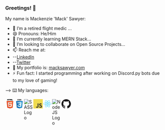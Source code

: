### Greetings! 👋

My name is Mackenzie 'Mack' Sawyer:

- 🚁 I’m a retired flight medic ...
- 😄 Pronouns: He/Him
- 📖 I’m currently learning MERN Stack...
- 👯 I’m looking to collaborate on Open Source Projects...
- 📫 Reach me at: 
- --[LinkedIn](https://www.linkedin.com/in/mack-sawyer-a1722b92/)
- --[Twitter](https://twitter.com/VulpesCodes)
- 🔗 My portfolio is: [macksawyer.com](https://macksawyer.com)
- ⚡ Fun fact: I started programming after working on Discord.py bots due to my love of gaming!

--> ⌨️ My languages: 


<img align="left" alt="HTML5 Logo" width="30px" src="https://raw.githubusercontent.com/github/explore/80688e429a7d4ef2fca1e82350fe8e3517d3494d/topics/html/html.png">
<img align="left" alt="CSS3 Logo" width="30px" src="https://raw.githubusercontent.com/github/explore/80688e429a7d4ef2fca1e82350fe8e3517d3494d/topics/css/css.png">
<img align="left" alt="SASS Logo" width="30px" src="https://raw.githubusercontent.com/leopiccionia/programmicons/c859435eb1ffc200cecbfa0b27cda1e42479f64c/src/sass.svg">
<img align="left" alt="Javascript Logo" width="30px" src="https://raw.githubusercontent.com/github/explore/80688e429a7d4ef2fca1e82350fe8e3517d3494d/topics/javascript/javascript.png">
<img align="left" alt="React JS Logo" width="30px" src="https://raw.githubusercontent.com/github/explore/80688e429a7d4ef2fca1e82350fe8e3517d3494d/topics/react/react.png">
<img align="left" alt="Node JS Logo" width="30px" src="https://raw.githubusercontent.com/leopiccionia/programmicons/c859435eb1ffc200cecbfa0b27cda1e42479f64c/src/nodejs.svg">
<img align="left" alt="Github Logo" width="30px" src="https://raw.githubusercontent.com/github/explore/78df643247d429f6cc873026c0622819ad797942/topics/github/github.png">

